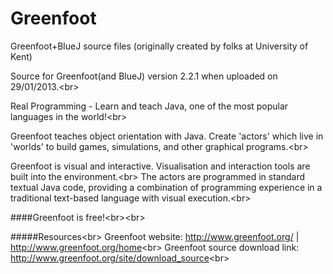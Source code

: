 Greenfoot
=========

Greenfoot+BlueJ source files (originally created by folks at University of Kent)

Source for Greenfoot(and BlueJ) version 2.2.1 when uploaded on 29/01/2013.<br\>

Real Programming - Learn and teach Java, one of the most popular languages in the world!<br\>

Greenfoot teaches object orientation with Java. Create 'actors' which live in 'worlds' to build games, simulations, and other graphical programs.<br\>

Greenfoot is visual and interactive. Visualisation and interaction tools are built into the environment.<br\>
The actors are programmed in standard textual Java code, providing a combination of programming experience in a traditional text-based language with visual execution.<br\>

####Greenfoot is free!<br\><br\>

#####Resources<br\>
 Greenfoot website: http://www.greenfoot.org/ | http://www.greenfoot.org/home<br\>
 Greenfoot source download link: http://www.greenfoot.org/site/download_source<br\>
